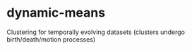 dynamic-means
=============

Clustering for temporally evolving datasets (clusters undergo birth/death/motion processes)
